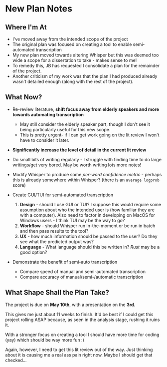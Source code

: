 # New Plan Notes


## Where I'm At

- I've moved away from the intended scope of the project
- The original plan was focused on creating a tool to enable semi-automated transcription
- My new plan moved towards altering Whisper but this was deemed too wide a scope for a dissertation to take - makes sense to me!
- To remedy this, JB has requested I consolidate a plan for the remainder of the project. 
- Another criticism of my work was that the plan I had produced already wasn't detailed enough (along with the rest of the project).


## What Now?

- Re-review literature, **shift focus away from elderly speakers and more towards automating transcription**
  - May still consider the elderly speaker part, though I don't see it being particularly useful for this new scope.
  - This is pretty urgent- if I can get work going on the lit review I won't have to consider it later.
- **Significantly increase the level of detail in the current lit review**
- Do small bits of writing regularly - I struggle with finding time to do large writings/get very bored. May be worth writing lots more notes!

- Modify Whisper to produce some *per-word confidence metric* - perhaps this is already somewhere within Whisper? (there is an `average logprob` score)

- Create GUI/TUI for semi-automated transcription
  1. **Design** - should I use GUI or TUI? I suppose this would require some assumption about who the intended user is (how familiar they are with a computer). Also need to factor in developing on MacOS for Windows users - I think TUI may be the way to go?
  2. **Workflow** - should Whisper run in-the-moment or be run in batch and then pass results to the tool?
  3. **UX** - how much information should be passed to the user? Do they see what the predicted output was?
  4. **Language** - What language should this be written in? *Rust* may be a good option?

- Demonstrate the benefit of semi-auto transcription
  - Compare speed of manual and semi-automated transcription
  - Compare accuracy of manual/semi-/automatic transcription


## What Shape Shall the Plan Take?

The project is due on **May 10th**, with a presentation on the **3rd**.

This gives me just about 11 weeks to finish. It'd be best if I could get this project rolling ASAP because, as seen in the analysis stage, rushing it ruins it.

With a stronger focus on creating a tool I should have more time for coding (yay) which should be way more fun :)

Again, however, I need to get this lit review out of the way. Just thinking about it is causing me a real ass pain right now. Maybe I should get that checked...
